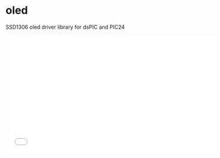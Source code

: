 oled
====

SSD1306 oled driver library for dsPIC and PIC24

<iframe width="560" height="315" src="//www.youtube.com/embed/xc8QsH4DhMs" frameborder="0" allowfullscreen></iframe>

